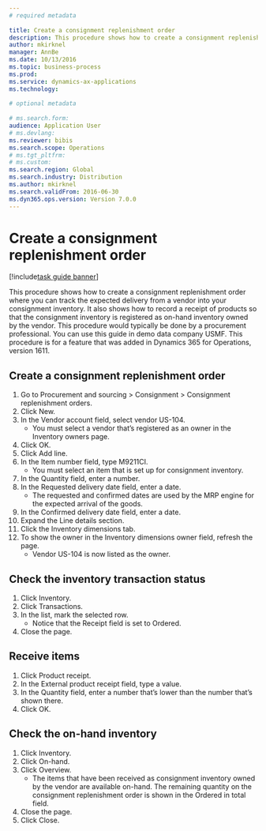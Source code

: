 ```yaml
--- 
# required metadata 
 
title: Create a consignment replenishment order
description: This procedure shows how to create a consignment replenishment order where you can track the expected delivery from a vendor into your consignment inventory. 
author: mkirknel
manager: AnnBe 
ms.date: 10/13/2016
ms.topic: business-process 
ms.prod:  
ms.service: dynamics-ax-applications 
ms.technology:  
 
# optional metadata 
 
# ms.search.form:   
audience: Application User 
# ms.devlang:  
ms.reviewer: bibis
ms.search.scope: Operations 
# ms.tgt_pltfrm:  
# ms.custom:  
ms.search.region: Global
ms.search.industry: Distribution
ms.author: mkirknel
ms.search.validFrom: 2016-06-30 
ms.dyn365.ops.version: Version 7.0.0 
---
```

# Create a consignment replenishment order

[!include[task guide banner](../../includes/task-guide-banner.md)]

This procedure shows how to create a consignment replenishment order where you can track the expected delivery from a vendor into your consignment inventory. It also shows how to record a receipt of products so that the consignment inventory is registered as on-hand inventory owned by the vendor. This procedure would typically be done by a procurement professional. You can use this guide in demo data company USMF. This procedure is for a feature that was added in Dynamics 365 for Operations, version 1611.




## Create a consignment replenishment order
1. Go to Procurement and sourcing > Consignment > Consignment replenishment orders.
2. Click New.
3. In the Vendor account field, select vendor US-104.
    * You must select a vendor that’s registered as an owner in the Inventory owners page.  
4. Click OK.
5. Click Add line.
6. In the Item number field, type M9211CI.
    * You must select an item that is set up for consignment inventory.  
7. In the Quantity field, enter a number.
8. In the Requested delivery date field, enter a date.
    * The requested and confirmed dates are used by the MRP engine for the expected arrival of the goods.  
9. In the Confirmed delivery date field, enter a date.
10. Expand the Line details section.
11. Click the Inventory dimensions tab.
12. To show the owner in the Inventory dimensions owner field, refresh the page.
    * Vendor US-104 is now listed as the owner.  

## Check the inventory transaction status
1. Click Inventory.
2. Click Transactions.
3. In the list, mark the selected row.
    * Notice that the Receipt field is set to Ordered.  
4. Close the page.

## Receive items
1. Click Product receipt.
2. In the External product receipt field, type a value.
3. In the Quantity field, enter a number that’s lower than the number that’s shown there. 
4. Click OK.

## Check the on-hand inventory
1. Click Inventory.
2. Click On-hand.
3. Click Overview.
    * The items that have been received as consignment inventory owned by the vendor are available on-hand. The remaining quantity on the consignment replenishment order is shown in the Ordered in total field.  
4. Close the page.
5. Click Close.

